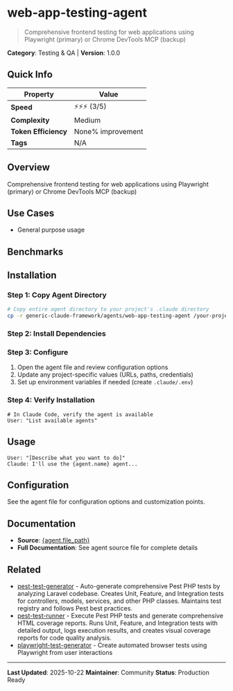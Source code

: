 # web-app-testing-agent

> Comprehensive frontend testing for web applications using Playwright (primary) or Chrome DevTools MCP (backup)

**Category**: Testing & QA | **Version**: 1.0.0

## Quick Info

| Property | Value |
|----------|-------|
| **Speed** | ⚡⚡⚡ (3/5) |
| **Complexity** |  Medium |
| **Token Efficiency** | None% improvement |
| **Tags** | N/A |

## Overview

Comprehensive frontend testing for web applications using Playwright (primary) or Chrome DevTools MCP (backup)

## Use Cases

- General purpose usage


## Benchmarks



## Installation

### Step 1: Copy Agent Directory

```bash
# Copy entire agent directory to your project's .claude directory
cp -r generic-claude-framework/agents/web-app-testing-agent /your-project/.claude/agents/
```

### Step 2: Install Dependencies


### Step 3: Configure

1. Open the agent file and review configuration options
2. Update any project-specific values (URLs, paths, credentials)
3. Set up environment variables if needed (create `.claude/.env`)

### Step 4: Verify Installation

```
# In Claude Code, verify the agent is available
User: "List available agents"
```

## Usage

```
User: "[Describe what you want to do]"
Claude: I'll use the {agent.name} agent...
```

## Configuration

See the agent file for configuration options and customization points.

## Documentation

- **Source**: [{agent.file_path}](../../{agent.file_path})
- **Full Documentation**: See agent source file for complete details

## Related

- [pest-test-generator](pest-test-generator.md) - Auto-generate comprehensive Pest PHP tests by analyzing Laravel codebase. Creates Unit, Feature, and Integration tests for controllers, models, services, and other PHP classes. Maintains test registry and follows Pest best practices.
- [pest-test-runner](pest-test-runner.md) - Execute Pest PHP tests and generate comprehensive HTML coverage reports. Runs Unit, Feature, and Integration tests with detailed output, logs execution results, and creates visual coverage reports for code quality analysis.
- [playwright-test-generator](playwright-test-generator.md) - Create automated browser tests using Playwright from user interactions


---

**Last Updated**: 2025-10-22
**Maintainer**: Community
**Status**: Production Ready
